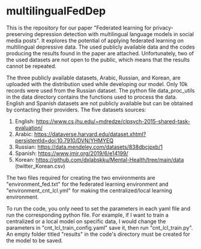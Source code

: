 # multilingualFedDep

This is the repository for our paper "Federated learning for privacy-preserving depression detection with multilingual language models in social media posts". 
It explores the potential of applying federated learning on multilingual depressive data. The used publicly available data and the codes producing the results found in the paper are attached. Unfortunately, two of the used datasets are not open to the public, which means that the results cannot be repeated.


The three publicly available datasets, Arabic, Russian, and Korean, are uploaded with the distribution 
used while developing our model. Only 10k records were used from the Russian dataset.
The python file data_proc_utils in the data directory contains the functions used to process the data.
English and Spanish datasets are not publicly available but can be obtained by contacting their providers.
The five datasets sources:
1. English: https://www.cs.jhu.edu/~mdredze/clpsych-2015-shared-task-evaluation/ 
2. Arabic: https://dataverse.harvard.edu/dataset.xhtml?persistentId=doi:10.7910/DVN/YHMYEQ
3. Russian: https://data.mendeley.com/datasets/838dbcjpxb/1
4. Spanish: https://www.jmir.org/2019/6/e14199/ 
5. Korean: https://github.com/dxlabskku/Mental-Health/tree/main/data (twitter_Korean.csv)

The two files required for creating the two environments are "environment_fed.txt" for the federated learning environment 
and "environment_cnt_lcl.yml" for making the centralized/local learning environment. 

To run the code, you only need to set the parameters in each yaml file and run the corresponding python file. 
For example, if I want to train a centralized or a local model on specific data, I would change the parameters in "cnt_lcl_train_config.yaml" save it, then run "cnt_lcl_train.py". An empty folder titled "results" in the code's directory must be created for the model to be saved.
